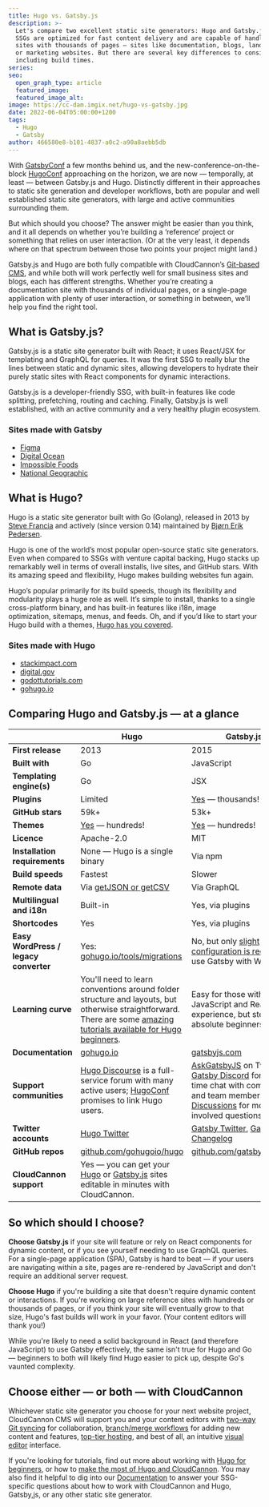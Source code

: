 ```yaml
---
title: Hugo vs. Gatsby.js
description: >-
  Let's compare two excellent static site generators: Hugo and Gatsby.js. Both
  SSGs are optimized for fast content delivery and are capable of handling large
  sites with thousands of pages — sites like documentation, blogs, landing pages
  or marketing websites. But there are several key differences to consider,
  including build times.
series:
seo:
  open_graph_type: article
  featured_image:
  featured_image_alt:
image: https://cc-dam.imgix.net/hugo-vs-gatsby.jpg
date: 2022-06-04T05:00:00+1200
tags:
  - Hugo
  - Gatsby
author: 466580e8-b101-4837-a0c2-a90a8aebb5db
---
```

With [GatsbyConf](https://gatsbyconf.com/) a few months behind us, and the new-conference-on-the-block [HugoConf](https://hugoconf.io/) approaching on the horizon, we are now — temporally, at least — between Gatsby.js and Hugo. Distinctly different in their approaches to static site generation and developer workflows, both are popular and well established static site generators, with large and active communities surrounding them.

But which should you choose? The answer might be easier than you think, and it all depends on whether you’re building a ‘reference’ project or something that relies on user interaction. (Or at the very least, it depends where on that spectrum between those two points your project might land.)

Gatsby.js and Hugo are both fully compatible with CloudCannon’s [Git-based CMS](https://cloudcannon.com/git-cms/), and while both will work perfectly well for small business sites and blogs, each has different strengths. Whether you’re creating a documentation site with thousands of individual pages, or a single-page application with plenty of user interaction, or something in between, we’ll help you find the right tool.

## What is Gatsby.js?

Gatsby.js is a static site generator built with React; it uses React/JSX for templating and GraphQL for queries. It was the first SSG to really blur the lines between static and dynamic sites, allowing developers to hydrate their purely static sites with React components for dynamic interactions.

Gatsby.js is a developer-friendly SSG, with built-in features like code splitting, prefetching, routing and caching. Finally, Gatsby.js is well established, with an active community and a very healthy plugin ecosystem.

### **Sites made with Gatsby**

* [Figma](https://www.figma.com/)
* [Digital Ocean](https://www.digitalocean.com/)
* [Impossible Foods](https://impossiblefoods.com/)
* [National Geographic](https://www.nationalgeographic.co.uk/)

## **What is Hugo?**

Hugo is a static site generator built with Go (Golang), released in 2013 by [Steve Francia](https://github.com/spf13) and actively (since version 0.14) maintained by [Bj&oslash;rn Erik Pedersen](https://github.com/bep).

Hugo is one of the world’s most popular open-source static site generators. Even when compared to SSGs with venture capital backing, Hugo stacks up remarkably well in terms of overall installs, live sites, and GitHub stars. With its amazing speed and flexibility, Hugo makes building websites fun again.

Hugo’s popular primarily for its build speeds, though its flexibility and modularity plays a huge role as well. It’s simple to install, thanks to a single cross-platform binary, and has built-in features like i18n, image optimization, sitemaps, menus, and feeds. Oh, and if you’d like to start your Hugo build with a themes, [Hugo has you covered](https://cloudcannon.com/blog/fifty-of-the-most-popular-hugo-themes/).

### Sites made with Hugo

* [stackimpact.com](http://stackimpact.com/)
* [digital.gov](http://digital.gov/)
* [godottutorials.com](http://godottutorials.com/)
* [gohugo.io](http://gohugo.io)

## Comparing Hugo and Gatsby.js — at a glance

|   | Hugo | Gatsby.js |
| --- | --- | --- |
| **First release** | 2013 | 2015 |
| **Built with** | Go | JavaScript |
| **Templating engine(s)** | Go | JSX |
| **Plugins** | Limited | [Yes](https://www.gatsbyjs.com/plugins) — thousands\! |
| **GitHub stars** | 59k+ | 53k+ |
| **Themes** | [Yes](https://themes.gohugo.io/themes/) — hundreds\! | [Yes](https://www.gatsbyjs.com/plugins/?=gatsby-theme) — hundreds\! |
| **Licence** | Apache-2.0 | MIT |
| **Installation requirements** | None — Hugo is a single binary | Via npm |
| **Build speeds** | Fastest | Slower |
| **Remote data** | Via [getJSON or getCSV](https://gohugo.io/templates/data-templates/#get-remote-data) | Via GraphQL |
| **Multilingual and i18n** | Built-in | Yes, via plugins |
| **Shortcodes** | Yes | Yes, via plugins |
| **Easy WordPress / legacy converter** | Yes: [gohugo.io/tools/migrations](http://gohugo.io/tools/migrations) | No, but  only [slight configuration is required](https://www.gatsbyjs.com/docs/how-to/sourcing-data/sourcing-from-wordpress/) to use Gatsby with WordPress |
| **Learning curve** | You'll need to learn conventions around folder structure and layouts, but otherwise straightforward. There are some [amazing tutorials available for Hugo beginners](/tutorials/hugo-beginner-tutorial/). | Easy for those with JavaScript and React experience, but steep for absolute beginners. |
| **Documentation** | [gohugo.io](http://gohugo.io/) | [gatsbyjs.com](https://www.gatsbyjs.com/) |
| **Support communities** | [Hugo Discourse](https://discourse.gohugo.io/) is a full-service forum with many active users; [HugoConf](https://hugoconf.io) promises to link Hugo users. | [AskGatsbyJS](https://twitter.com/AskGatsbyJS) on Twitter; [Gatsby Discord](https://gatsby.dev/discord) for real-time chat with community and team members; [GitHub Discussions](https://github.com/gatsbyjs/gatsby/discussions/categories/help) for more involved questions. |
| **Twitter accounts** | [Hugo Twitter](https://twitter.com/GoHugoIO) | [Gatsby Twitter](https://twitter.com/GatsbyJS), [Gatsby Changelog](https://twitter.com/GatsbyChangelog) |
| **GitHub repos** | [github.com/gohugoio/hugo](https://github.com/gohugoio/hugo) | [github.com/gatsbyjs/gatsby](https://github.com/gatsbyjs/gatsby) |
| **CloudCannon support** | Yes — you can get your [Hugo](https://cloudcannon.com/hugo-cms/) or [Gatsby.js](https://cloudcannon.com/gatsby-cms/) sites editable in minutes with CloudCannon. |

## So which should I choose?

**Choose Gatsby.js** if your site will feature or rely on React components for dynamic content, or if you see yourself needing to use GraphQL queries. For a single-page application (SPA), Gatsby is hard to beat — if your users are navigating within a site, pages are re-rendered by JavaScript and don't require an additional server request.

**Choose Hugo** if you're building a site that doesn't require dynamic content or interactions. If you're working on large reference sites with hundreds or thousands of pages, or if you think your site will eventually grow to that size, Hugo's fast builds will work in your favor. (Your content editors will thank you\!)

While you're likely to need a solid background in React (and therefore JavaScript) to use Gatsby effectively, the same isn't true for Hugo and Go — beginners to both will likely find Hugo easier to pick up, despite Go's vaunted complexity.

## Choose either — or both — with CloudCannon

Whichever static site generator you choose for your next website project, CloudCannon CMS will support you and your content editors with [two-way Git syncing](https://cloudcannon.com/features/developer-workflows/) for collaboration, [branch/merge workflows](https://cloudcannon.com/features/collaborative-publishing/) for adding new content and features, [top-tier hosting](https://cloudcannon.com/features/edge-hosting/), and best of all, an intuitive [visual editor](https://cloudcannon.com/features/visual-editing/) interface.

If you're looking for tutorials, find out more about working with [Hugo for beginners](/tutorials/hugo-beginner-tutorial/), or how to [make the most of Hugo and CloudCannon](https://cloudcannon.com/documentation/guides/hugo-starter-guide/). You may also find it helpful to dig into our [Documentation](https://cloudcannon.com/documentation/) to answer your SSG-specific questions about how to work with CloudCannon and Hugo, Gatsby,js, or any other static site generator. 

 
